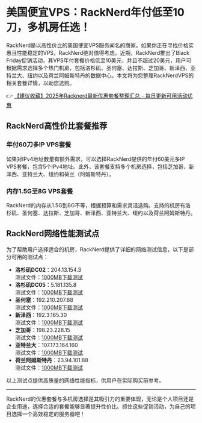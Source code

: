 # 美国便宜VPS：RackNerd年付低至10刀，多机房任选！

RackNerd是以高性价比的美国便宜VPS服务闻名的商家。如果你正在寻找价格实惠且性能稳定的VPS，RackNerd绝对值得考虑。近期，RackNerd推出了Black Friday促销活动，其VPS年付套餐价格低至10美元，并且不超过20美元，用户可根据需求选择多个热门机房，包括洛杉矶、圣何塞、达拉斯、芝加哥、新泽西、亚特兰大、纽约以及荷兰阿姆斯特丹的数据中心。本文将为您整理RackNerdVPS的相关套餐详情，以助您选购。

👉 [【建议收藏】2025年Racknerd最新优惠套餐整理汇总 - 每日更新可用活动优惠](https://bit.ly/Rack_Nerd)

## RackNerd高性价比套餐推荐

### 年付60刀多IP VPS套餐
如果对IPv4地址数量有额外需求，可以选择RackNerd提供的年付60美元多IP VPS套餐，包含5个IPv4地址。此外，该套餐支持多个机房选择，包括芝加哥、新泽西、亚特兰大、纽约和荷兰（阿姆斯特丹）。

### 内存1.5G至8G VPS套餐
RackNerd的内存从1.5G到8G不等，根据预算和需求灵活选购。支持的机房有洛杉矶、圣何塞、达拉斯、芝加哥、新泽西、亚特兰大、纽约以及荷兰阿姆斯特丹。

## RackNerd网络性能测试点

为了帮助用户选择适合的机房，RackNerd提供了详细的网络测试信息，以下是部分可用的测试点：

- **洛杉矶DC02**：204.13.154.3  
  测试文件：[1000MB下载测试](http://lg-lax02.racknerd.com/1000MB.test)
- **洛杉矶DC05**：5.181.135.8  
  测试文件：[1000MB下载测试](http://lg-lax05.racknerd.com/1000MB.test)
- **圣何塞**：192.210.207.88  
  测试文件：[1000MB下载测试](http://lg-sj.racknerd.com/1000MB.test)
- **新泽西**：192.3.165.30  
  测试文件：[1000MB下载测试](http://lg-nj.racknerd.com/1000MB.test)
- **芝加哥**：198.23.228.15  
  测试文件：[1000MB下载测试](http://lg-chi.racknerd.com/1000MB.test)
- **亚特兰大**：107.173.164.160  
  测试文件：[1000MB下载测试](http://lg-atl.racknerd.com/1000MB.test)
- **荷兰阿姆斯特丹**：23.94.101.88  
  测试文件：[1000MB下载测试](http://lg-ams.racknerd.com/1000MB.test)

以上测试点提供高质量的网络性能指标，供用户在实际购买前参考。

---

RackNerd的优惠套餐与多机房选择是其吸引力的重要体现，无论是个人项目还是企业用途，选择合适的套餐能够显著提升性价比。抓住这些促销活动，为自己的项目选择一个高效稳定的服务器吧！